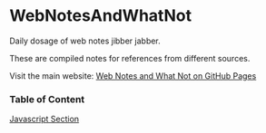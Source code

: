# WebNotesAndWhatNot
<p>Daily dosage of web notes jibber jabber.</p>
<p>These are compiled notes for references from different sources.</p>
<p>Visit the main website: <a href="https://wongjennie.github.io/WebNotesAndWhatNot" target="_blank">Web Notes and What Not on GitHub Pages</a></p>

### Table of Content
<p><a href="https://wongjennie.github.io/WebNotesAndWhatNot" target="_blank">Javascript Section</a></p>